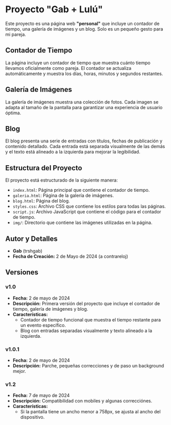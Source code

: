 # Proyecto "Gab + Lulú"

Este proyecto es una página web **"personal"** que incluye un contador de tiempo, una galería de imágenes y un blog. Solo es un pequeño gesto para mi pareja.

## Contador de Tiempo

La página incluye un contador de tiempo que muestra cuánto tiempo llevamos oficialmente como pareja. El contador se actualiza automáticamente y muestra los días, horas, minutos y segundos restantes.

## Galería de Imágenes

La galería de imágenes muestra una colección de fotos. Cada imagen se adapta al tamaño de la pantalla para garantizar una experiencia de usuario óptima.

## Blog

El blog presenta una serie de entradas con títulos, fechas de publicación y contenido detallado. Cada entrada está separada visualmente de las demás y el texto está alineado a la izquierda para mejorar la legibilidad.

## Estructura del Proyecto

El proyecto está estructurado de la siguiente manera:

- `index.html`: Página principal que contiene el contador de tiempo.
- `galeria.html`: Página de la galería de imágenes.
- `blog.html`: Página del blog.
- `styles.css`: Archivo CSS que contiene los estilos para todas las páginas.
- `script.js`: Archivo JavaScript que contiene el código para el contador de tiempo.
- `img/`: Directorio que contiene las imágenes utilizadas en la página.

## Autor y Detalles

- **Gab** (trshgab)
- **Fecha de Creación:** 2 de Mayo de 2024 (a contrareloj)

## Versiones

### v1.0
- **Fecha:** 2 de mayo de 2024
- **Descripción:** Primera versión del proyecto que incluye el contador de tiempo, galería de imágenes y blog.
- **Características:**
  - Contador de tiempo funcional que muestra el tiempo restante para un evento específico.
  - Blog con entradas separadas visualmente y texto alineado a la izquierda.

### v1.0.1
- **Fecha:** 2 de mayo de 2024
- **Descripción:** Parche, pequeñas correcciones y de paso un background mejor.

### v1.2
- **Fecha:** 7 de mayo de 2024
- **Descripción:** Compatibilidad con mobiles y algunas correcciónes.
- **Características:**
  - Si la pantalla tiene un ancho menor a 758px, se ajusta al ancho del dispositivo.


